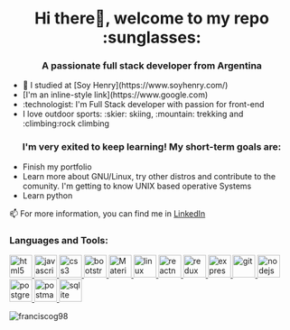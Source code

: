 <h1 align="center">Hi there👋, welcome to my repo :sunglasses:</h1>
<h3 align="center">A passionate full stack developer from Argentina</h3>

<ul>
  <li>🌱 I studied at [Soy Henry](https://www.soyhenry.com/)</li>
  <li>[I'm an inline-style link](https://www.google.com)</li>
  <li>:technologist: I'm Full Stack developer with passion for front-end</li>
  <li>I love outdoor sports:  :skier: skiing, :mountain: trekking and :climbing:rock climbing</li>
</ul>

<h3 align="center">I'm very exited to keep learning! My short-term goals are:</h3>
<ul>
  <li>Finish my portfolio</li>
  <li>Learn more about GNU/Linux, try other distros and contribute to the comunity. I'm getting to know UNIX based operative Systems</li>
  <li>Learn python</li>
</ul>


📫 For more information, you can find me in [LinkedIn](https://www.linkedin.com/in/francisco-gonzalez-web-dev/) 

<h3 align="left">Languages and Tools:</h3>
<p align="left">
    <a href="https://www.w3.org/html/" target="_blank">
      <img src="https://www.flaticon.es/svg/vstatic/svg/732/732212.svg?token=exp=1616515360~hmac=71ab501ccc12ad46484a07292bac68f6" alt="html5" width="40" height="40"/>
    </a> 
    <a href="https://developer.mozilla.org/en-US/docs/Web/JavaScript" target="_blank">
     <img src="https://icon-library.com/images/javascript-icon-png/javascript-icon-png-23.jpg" alt="javascript" width="40" height="40"/>
    </a>
    <a href="https://www.w3schools.com/css/" target="_blank">
      <img src="https://cdn4.iconfinder.com/data/icons/iconsimple-programming/512/css-512.png" alt="css3" width="40" height="40"/>
    </a> 
    <a href="https://getbootstrap.com" target="_blank">
      <img src="https://cdn.icon-icons.com/icons2/2415/PNG/512/bootstrap_plain_logo_icon_146619.png" alt="bootstrap" width="40" height="40"/>
    </a>
    <a href="https://material-ui.com/" target="_blank">
      <img src="https://cdn.icon-icons.com/icons2/2248/PNG/512/material_ui_icon_137419.png" alt="MaterialUI" width="40" height="40"/>
    </a> 
    <a href="https://www.linux.org/" target="_blank">
      <img src="https://pics.freeicons.io/uploads/icons/png/3525127881551941184-512.png" alt="linux" width="40" height="40"/>
    </a> 
    <a href="https://reactjs.org/" target="_blank">
      <img src="https://reactnative.dev/img/header_logo.svg" alt="reactnative" width="40" height="40"/>
    </a>
    <a href="https://redux.js.org" target="_blank">
      <img src="https://cdn.icon-icons.com/icons2/2415/PNG/512/redux_original_logo_icon_146365.png" alt="redux" width="40" height="40"/>
    </a> 
    <a href="https://expressjs.com" target="_blank">
       <img src="https://img2.freepng.es/20180614/aut/kisspng-node-js-express-js-javascript-solution-stack-web-a-5b22b9d544a3c5.7437956215290024532812.jpg" alt="express" width="40" height="40"/>
    </a>
    <a href="https://git-scm.com/" target="_blank">
      <img src="https://www.vectorlogo.zone/logos/git-scm/git-scm-icon.svg" alt="git" width="40" height="40"/>
    </a> 
    <a href="https://nodejs.org" target="_blank">
      <img src="https://clipartart.com/images250_/nodejs-icon-clipart-3.png" alt="nodejs" width="40" height="40"/> </a> 
    <a href="https://www.postgresql.org" target="_blank">
      <img src="https://cdn.icon-icons.com/icons2/2415/PNG/512/postgresql_plain_wordmark_logo_icon_146390.png" alt="postgresql" width="40" height="40"/>
    </a> 
    <a href="https://postman.com" target="_blank"> 
      <img src="https://www.vectorlogo.zone/logos/getpostman/getpostman-icon.svg" alt="postman" width="40" height="40"/>
    </a> 
    <a href="https://www.sqlite.org/" target="_blank"> 
      <img src="https://miro.medium.com/max/623/1*X0KStHfY__eO1IN6jaW53Q.jpeg" alt="sqlite" width="40" height="40"/>
    </a>
</p>

<p><img align="center" src="https://github-readme-stats.vercel.app/api/top-langs?username=franciscog98&show_icons=true&locale=en&layout=compact" alt="franciscog98" /></p>
